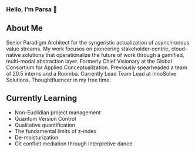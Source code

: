 ### Hello, I'm Parsa 👋

## About Me

Senior Paradigm Architect for the syngeristic actualization of asynchronous value streams. My work focuses on pioneering stakeholder-centric, cloud-native solutions that operationalize the future of work through a gamified, multi-modal abstraction layer. Formerly Chief Visionary at the Global Consortium for Applied Conceptualization. Previously spearheaded a team of 20.5 interns and a Roomba. Currently Lead Team Lead at InnoSolve Solutions. Thoughtfluencer in my free time.

## Currently Learning

* Non-Euclidian project management
* Quantum Version Control
* Qualitative quantification
* The fundamental limits of z-index
* De-moisturization
* Git conflict mediation through interpretive dance

<!--
**TheLegendOfKitty/TheLegendOfKitty** is a ✨ _special_ ✨ repository because its `README.md` (this file) appears on your GitHub profile.

Here are some ideas to get you started:

- 🔭 I’m currently working on ...
- 🌱 I’m currently learning ...
- 👯 I’m looking to collaborate on ...
- 🤔 I’m looking for help with ...
- 💬 Ask me about ...
- 📫 How to reach me: ...
- 😄 Pronouns: ...
- ⚡ Fun fact: ...
-->
